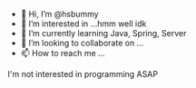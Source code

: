 - 👋 Hi, I’m @hsbummy
- 👀 I’m interested in ...hmm well idk
- 🌱 I’m currently learning Java, Spring, Server
- 💞️ I’m looking to collaborate on ...
- 📫 How to reach me ... 
<!---
hsbummy/hsbummy is a ✨ special ✨ repository because its `README.md` (this file) appears on your GitHub profile.
You can click the Preview link to take a look at your changes.
--->

I'm not interested in programming
ASAP

